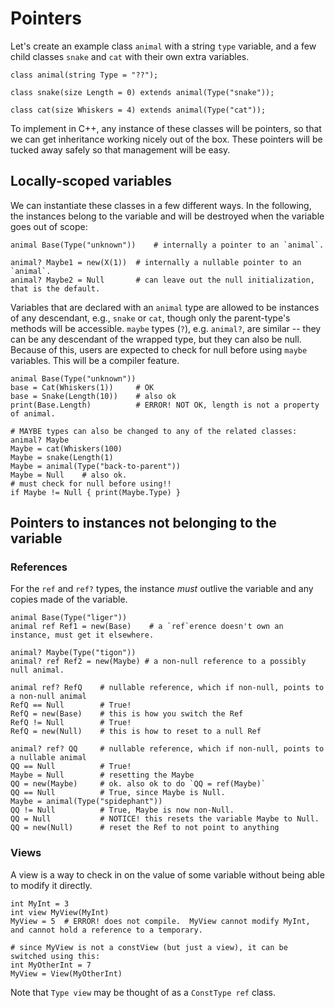 # Pointers

Let's create an example class `animal` with a string `type` variable, and
a few child classes `snake` and `cat` with their own extra variables.

```
class animal(string Type = "??");

class snake(size Length = 0) extends animal(Type("snake"));

class cat(size Whiskers = 4) extends animal(Type("cat"));
```

To implement in C++, any instance of these classes will be pointers,
so that we can get inheritance working nicely out of the box.  These
pointers will be tucked away safely so that management will be easy.

## Locally-scoped variables

We can instantiate these classes in a few different ways.  In the following,
the instances belong to the variable and will be destroyed when the variable
goes out of scope:

```
animal Base(Type("unknown"))    # internally a pointer to an `animal`.

animal? Maybe1 = new(X(1))  # internally a nullable pointer to an `animal`.
animal? Maybe2 = Null       # can leave out the null initialization, that is the default.
```

Variables that are declared with an `animal` type are allowed to be instances of any
descendant, e.g., `snake` or `cat`, though only the parent-type's methods will be accessible.
`maybe` types (`?`), e.g. `animal?`, are similar -- they can be any descendant of the wrapped
type, but they can also be null.  Because of this, users are expected to check for null
before using `maybe` variables.  This will be a compiler feature.

```
animal Base(Type("unknown"))
base = Cat(Whiskers(1))     # OK
base = Snake(Length(10))    # also ok
print(Base.Length)          # ERROR! NOT OK, length is not a property of animal.

# MAYBE types can also be changed to any of the related classes:
animal? Maybe
Maybe = cat(Whiskers(100)
Maybe = snake(Length(1)
Maybe = animal(Type("back-to-parent"))
Maybe = Null    # also ok.
# must check for null before using!!
if Maybe != Null { print(Maybe.Type) }
```


## Pointers to instances not belonging to the variable

### References

For the `ref` and `ref?` types, the instance *must* outlive the variable and any copies made of the variable.

```
animal Base(Type("liger"))
animal ref Ref1 = new(Base)    # a `ref`erence doesn't own an instance, must get it elsewhere.

animal? Maybe(Type("tigon"))
animal? ref Ref2 = new(Maybe) # a non-null reference to a possibly null animal.

animal ref? RefQ    # nullable reference, which if non-null, points to a non-null animal
RefQ == Null        # True!
RefQ = new(Base)    # this is how you switch the Ref
RefQ != Null        # True!
RefQ = new(Null)    # this is how to reset to a null Ref

animal? ref? QQ     # nullable reference, which if non-null, points to a nullable animal
QQ == Null          # True!
Maybe = Null        # resetting the Maybe
QQ = new(Maybe)     # ok. also ok to do `QQ = ref(Maybe)`
QQ == Null          # True, since Maybe is Null.
Maybe = animal(Type("spidephant"))
QQ != Null          # True, Maybe is now non-Null.
QQ = Null           # NOTICE! this resets the variable Maybe to Null.
QQ = new(Null)      # reset the Ref to not point to anything
```

### Views

A view is a way to check in on the value of some variable without being able to modify it directly.

```
int MyInt = 3
int view MyView(MyInt)
MyView = 5  # ERROR! does not compile.  MyView cannot modify MyInt, and cannot hold a reference to a temporary.

# since MyView is not a constView (but just a view), it can be switched using this:
int MyOtherInt = 7
MyView = View(MyOtherInt)
```

Note that `Type view` may be thought of as a `ConstType ref` class.
